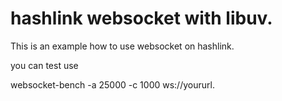 # hashlink websocket with libuv.

This is an example how to use websocket on hashlink.

you can test use 

 websocket-bench -a 25000 -c 1000 ws://yoururl.

